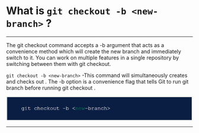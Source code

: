 # What is `git checkout -b <new-branch>` ?

----------------------------------------------------------------------------------------------------

The git checkout command accepts a -b argument that acts as a convenience method which will create the new branch and immediately switch to it. You can work on multiple features in a single repository by switching between them with git checkout.

`git checkout -b <new-branch>` -This command will simultaneously creates and checks out <new-branch> .
The -b option is a convenience flag that tells Git to run git branch <new-branch> before running git checkout <new-branch>.

![Here is screenshot:](https://github.com/prajaktavpendse/projectpractice/blob/master/Images/checkout_b.PNG)

----------------------------------------------------------------------------------------------------